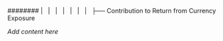 ######## |   |   |   |   |   |   |   ├── Contribution to Return from Currency Exposure

*Add content here*
